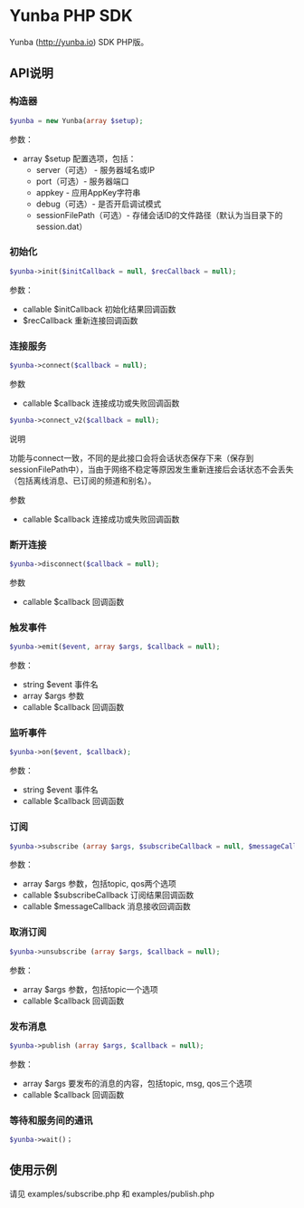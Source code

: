 # Yunba PHP SDK
Yunba (http://yunba.io) SDK PHP版。

## API说明

### 构造器

~~~php
$yunba = new Yunba(array $setup);
~~~
参数：
* array $setup 配置选项，包括：
   * server（可选） - 服务器域名或IP
   * port（可选）- 服务器端口
   * appkey - 应用AppKey字符串
   * debug（可选）- 是否开启调试模式
   * sessionFilePath（可选）- 存储会话ID的文件路径（默认为当目录下的session.dat）

### 初始化
~~~php
$yunba->init($initCallback = null, $recCallback = null);
~~~
参数：
* callable $initCallback 初始化结果回调函数
* $recCallback 重新连接回调函数

### 连接服务
~~~php
$yunba->connect($callback = null);
~~~
参数
* callable $callback 连接成功或失败回调函数

~~~php
$yunba->connect_v2($callback = null);
~~~

说明

功能与connect一致，不同的是此接口会将会话状态保存下来（保存到sessionFilePath中），当由于网络不稳定等原因发生重新连接后会话状态不会丢失（包括离线消息、已订阅的频道和别名）。

参数
* callable $callback 连接成功或失败回调函数
	

### 断开连接
~~~php
$yunba->disconnect($callback = null);
~~~
参数
* callable $callback 回调函数

### 触发事件
~~~php	
$yunba->emit($event, array $args, $callback = null);
~~~
参数：
* string $event 事件名
* array $args 参数
* callable $callback 回调函数

### 监听事件	
~~~php
$yunba->on($event, $callback);
~~~
参数：
* string $event 事件名
* callable $callback 回调函数

### 订阅
~~~php
$yunba->subscribe (array $args, $subscribeCallback = null, $messageCallback = null);
~~~
参数：
* array $args 参数，包括topic, qos两个选项
* callable $subscribeCallback 订阅结果回调函数
* callable $messageCallback 消息接收回调函数

### 取消订阅
~~~php
$yunba->unsubscribe (array $args, $callback = null);
~~~
参数：
* array $args 参数，包括topic一个选项
* callable $callback 回调函数

### 发布消息
~~~php	
$yunba->publish (array $args, $callback = null);
~~~	
参数：
* array $args 要发布的消息的内容，包括topic, msg, qos三个选项
* callable $callback 回调函数

### 等待和服务间的通讯
~~~php
$yunba->wait()；
~~~

## 使用示例
请见 examples/subscribe.php 和 examples/publish.php
